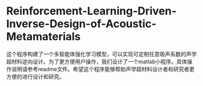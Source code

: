 # Reinforcement-Learning-Driven-Inverse-Design-of-Acoustic-Metamaterials
这个程序构建了一个多智能体强化学习模型，可以实现可定制任意吸声系数的声学超材料逆向设计。为了更方便用户操作，我们设计了一个matlab小程序。具体操作说明请参考readme文件。希望这个程序能够帮助声学超材料设计者和研究者更方便的进行设计和研究。
